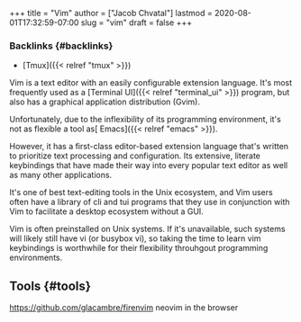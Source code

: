 +++
title = "Vim"
author = ["Jacob Chvatal"]
lastmod = 2020-08-01T17:32:59-07:00
slug = "vim"
draft = false
+++

### Backlinks {#backlinks}

-   [Tmux]({{< relref "tmux" >}})

Vim is a text editor with an easily configurable extension language.
It's most frequently used as a [Terminal UI]({{< relref "terminal_ui" >}}) program,
but also has a graphical application distribution (Gvim).

Unfortunately, due to the inflexibility of its programming environment,
it's not as flexible a tool as[ Emacs]({{< relref "emacs" >}}).

However, it has a first-class editor-based extension language
that's written to prioritize text processing and configuration.
Its extensive, literate keybindings that have made their way
into every popular text editor as well as many other applications.

It's one of best text-editing tools in the Unix ecosystem,
and Vim users often have a library of cli and tui programs that they use
in conjunction with Vim to facilitate a desktop ecosystem without a GUI.

Vim is often preinstalled on Unix systems. If it's unavailable,
such systems will likely still have vi (or busybox vi), so taking the time
to learn vim keybindings is worthwhile for their flexibility throuhgout
programming environments.


## Tools {#tools}

<https://github.com/glacambre/firenvim> neovim in the browser
